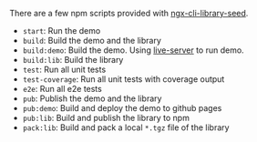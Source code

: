 There are a few npm scripts provided with [ngx-cli-library-seed](https://github.com/isaacplmann/ngx-cli-library-seed).

- `start`: Run the demo
- `build`: Build the demo and the library
- `build:demo`: Build the demo. Using [live-server](https://www.npmjs.com/package/live-server) to run demo.
- `build:lib`: Build the library
- `test`: Run all unit tests
- `test-coverage`: Run all unit tests with coverage output
- `e2e`: Run all e2e tests
- `pub`: Publish the demo and the library
- `pub:demo`: Build and deploy the demo to github pages
- `pub:lib`: Build and publish the library to npm
- `pack:lib`: Build and pack a local `*.tgz` file of the library
